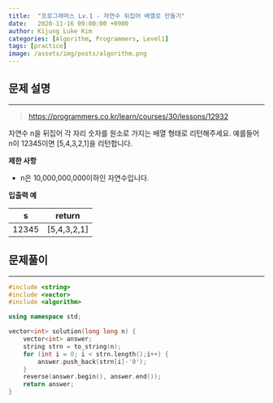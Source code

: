 ```yaml
---
title:  "프로그래머스 Lv.1 - 자연수 뒤집어 배열로 만들기"
date:   2020-11-16 09:00:00 +0900
author: Kijung Luke Kim
categories: [Algorithm, Programmers, Level1]
tags: [practice]
image: /assets/img/posts/algorithm.png
---
```


## 문제 설명
---

> https://programmers.co.kr/learn/courses/30/lessons/12932

자연수 n을 뒤집어 각 자리 숫자를 원소로 가지는 배열 형태로 리턴해주세요. 예를들어 n이 12345이면 [5,4,3,2,1]을 리턴합니다.

**제한 사항**   

- n은 10,000,000,000이하인 자연수입니다.

**입출력 예**

|s|return|
|---|---|
|12345|[5,4,3,2,1]|

## 문제풀이
---

```cpp
#include <string>
#include <vector>
#include <algorithm>

using namespace std;

vector<int> solution(long long n) {
    vector<int> answer;
    string strn = to_string(n);
    for (int i = 0; i < strn.length();i++) {
        answer.push_back(strn[i]-'0');
    }
    reverse(answer.begin(), answer.end());
    return answer;
}
```
